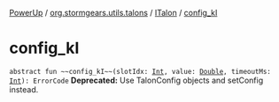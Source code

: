 [PowerUp](../../index.md) / [org.stormgears.utils.talons](../index.md) / [ITalon](index.md) / [config_kI](./config_k-i.md)

# config_kI

`abstract fun ~~config_kI~~(slotIdx: `[`Int`](https://kotlinlang.org/api/latest/jvm/stdlib/kotlin/-int/index.html)`, value: `[`Double`](https://kotlinlang.org/api/latest/jvm/stdlib/kotlin/-double/index.html)`, timeoutMs: `[`Int`](https://kotlinlang.org/api/latest/jvm/stdlib/kotlin/-int/index.html)`): ErrorCode`
**Deprecated:** Use TalonConfig objects and setConfig instead.

